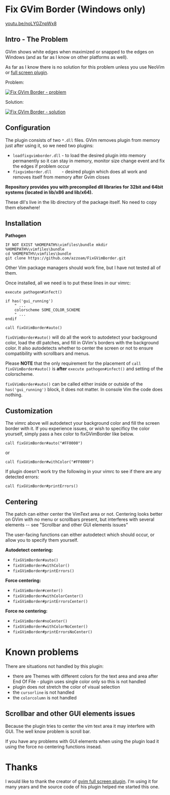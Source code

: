 # Fix GVim Border (Windows only)

[youtu.be/noLYGZnpWx8](https://youtu.be/noLYGZnpWx8)

## Intro - The Problem

GVim shows white edges when maximized or snapped to the edges on Windows
(and as far as I know on other platforms as well).

As far as I know there is no solution for this problem unless you use NeoVim
or [full screen plugin](https://github.com/leonid-shevtsov/gvimfullscreen_win32).

Problem:

[![Fix GVim Border - problem](https://j.gifs.com/mQmERO.gif)](https://youtu.be/noLYGZnpWx8)

Solution:

[![Fix GVim Border - solution](https://j.gifs.com/JqMPD2.gif)](https://youtu.be/noLYGZnpWx8)


## Configuration


The plugin consists of two ``*.dll`` files.
GVim removes plugin from memory just after using it, so we need two plugins:
 - ``loadfixgvimborder.dll`` - to load the desired plugin into memory
   permanently so it can stay in memory, monitor size change event and fix the
   edges if problem occur
 - ``fixgvimborder.dll    `` - desired plugin which does all work and removes
   itself from memory after Gvim closes

**Repository provides you with precompiled dll libraries
for 32bit and 64bit systems (located in lib/x86 and lib/x64).**

These dll's live in the lib directory of the package itself.  No need to 
copy them elsewhere!

## Installation

**Pathogen**  
```
IF NOT EXIST %HOMEPATH%\vimfiles\bundle mkdir %HOMEPATH%\vimfiles\bundle
cd %HOMEPATH%\vimfiles\bundle
git clone https://github.com/azzoam/FixGVimBorder.git
```

Other Vim package managers should work fine, but I have not tested
all of them.

Once installed, all we need is to put these lines in our vimrc:

```vim
execute pathogen#infect()

if has('gui_running')
    " ...
    colorscheme SOME_COLOR_SCHEME
    " ...
endif

call fixGVimBorder#auto()
```
`fixGVimBorder#auto()` will do all the work to autodetect your background
color, load the dll patches, and fill in GVim's borders with the background
color.  It also autodetects whether to center the screen or not to 
ensure compatibility with scrollbars and menus.

Please **NOTE** that the only requirement for the placement of `call fixGVimBorder#auto()`
is **after** `execute pathogen#infect()` and setting of the colorscheme.

`fixGVimBorder#auto()` can be called either inside or outside of the
`has('gui_running')` block, it does not matter. In console Vim the code does nothing.

## Customization

The vimrc above will autodetect your background color and fill the screen 
border with it.  If you experience issues, or wish to specificy the color
yourself, simply pass a hex color to fixGVimBorder like below.

```vim
call fixGVimBorder#auto("#FF0000")
```
or
```vim
call fixGVimBorder#withColor("#FF0000")
```

If plugin doesn't work try the following in your vimrc to see if there are
any detected errors:

```vim
call fixGVimBorder#printErrors()
```

## Centering

The patch can either center the VimText area or not.  Centering looks
better on GVim with no menu or scrollbars present, but interferes with
several elements -- see "Scrollbar and other GUI elements issues"

The user-facing functions can either autodetect which should occur,
or allow you to specify them yourself.

**Autodetect centering:**
* `fixGVimBorder#auto()`
* `fixGVimBorder#withColor()`
* `fixGVimBorder#printErrors()`

**Force centering:**
* `fixGVimBorder#center()`
* `fixGVimBorder#withColorCenter()`
* `fixGVimBorder#printErrorsCenter()`

**Force no centering:**
* `fixGVimBorder#noCenter()`
* `fixGVimBorder#withColorNoCenter()`
* `fixGVimBorder#printErrorsNoCenter()`

# Known problems

There are situations not handled by this plugin:
* there are Themes with different colors for the text area and area after End Of File - plugin uses single color only so this is not handled
* plugin does not stretch the color of visual selection
* the `cursorline` is not handled
* the `colorcolumn` is not handled

## Scrollbar and other GUI elements issues

Because the plugin tries to center the vim text area it may interfere with GUI.
The well know problem is scroll bar.

If you have any problems with GUI elements when using the plugin load it using
the force no centering functions insead.

# Thanks

I would like to thank the creator of
[gvim full screen plugin](https://github.com/leonid-shevtsov/gvimfullscreen_win32).
I'm using it for many years and the source code of his plugin helped me
started this one.

